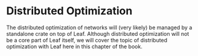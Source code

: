 # Distributed Optimization

The distributed optimization of networks will (very likely) be managed by a
standalone crate on top of Leaf. Although distributed optimization will not be a
core part of Leaf itself, we will cover the topic of distributed optimization
with Leaf here in this chapter of the book.
